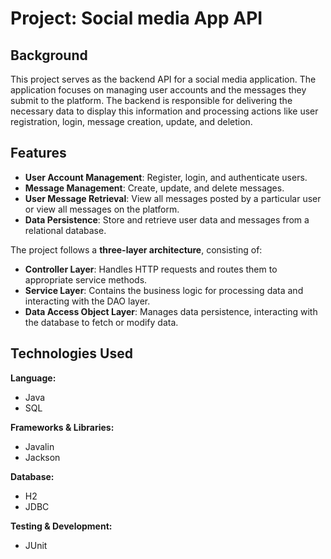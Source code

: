 # Project: Social media App API

## Background 

This project serves as the backend API for a social media application. The application focuses on managing user accounts and the messages they submit to the platform. The backend is responsible for delivering the necessary data to display this information and processing actions like user registration, login, message creation, update, and deletion.

## Features

- **User Account Management**: Register, login, and authenticate users.
- **Message Management**: Create, update, and delete messages.
- **User Message Retrieval**: View all messages posted by a particular user or view all messages on the platform.
- **Data Persistence**: Store and retrieve user data and messages from a relational database.

The project follows a **three-layer architecture**, consisting of:

- **Controller Layer**: Handles HTTP requests and routes them to appropriate service methods.
- **Service Layer**: Contains the business logic for processing data and interacting with the DAO layer.
- **Data Access Object Layer**: Manages data persistence, interacting with the database to fetch or modify data.

## Technologies Used

**Language:**  
- Java
- SQL

**Frameworks & Libraries:**  
- Javalin 
- Jackson 

**Database:**  
- H2
- JDBC

**Testing & Development:**  
- JUnit
